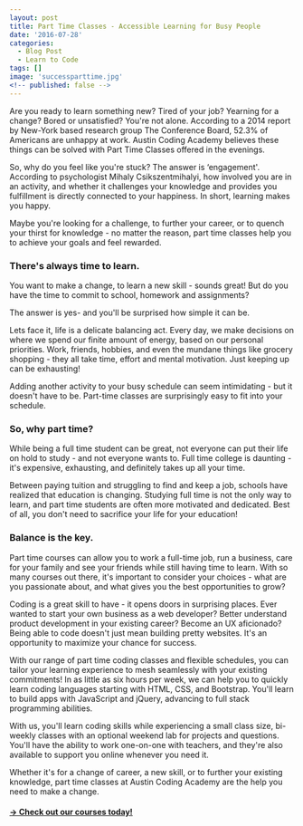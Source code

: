 ```yaml
---
layout: post
title: Part Time Classes - Accessible Learning for Busy People
date: '2016-07-28'
categories:
  - Blog Post
  - Learn to Code
tags: []
image: 'successparttime.jpg'
<!-- published: false -->
---
```


Are you ready to learn something new? Tired of your job? Yearning for a change? Bored or unsatisfied? You're not alone. According to a 2014 report by New-York based research group The Conference Board, 52.3% of Americans are unhappy at work.  Austin Coding Academy believes these things can be solved with Part Time Classes offered in the evenings.

So, why do you feel like you're stuck? The answer is ‘engagement'. According to psychologist Mihaly Csikszentmihalyi, how involved you are in an activity, and whether it challenges your knowledge and provides you fulfillment is directly connected to your happiness. In short, learning makes you happy.

Maybe you're looking for a challenge, to further your career, or to quench your thirst for knowledge - no matter the reason, part time classes help you to achieve your goals and feel rewarded.



### There's always time to learn.





You want to make a change, to learn a new skill - sounds great! But do you have the time to commit to school, homework and assignments?

The answer is yes- and you'll be surprised how simple it can be.

Lets face it, life is a delicate balancing act. Every day, we make decisions on where we spend our finite amount of energy, based on our personal priorities. Work, friends, hobbies, and even the mundane things like grocery shopping - they all take time, effort and mental motivation. Just keeping up can be exhausting!

Adding another activity to your busy schedule can seem intimidating - but it doesn't have to be. Part-time classes are surprisingly easy to fit into your schedule.

### So, why part time?





While being a full time student can be great, not everyone can put their life on hold to study - and not everyone wants to. Full time college is daunting - it's expensive, exhausting, and definitely takes up all your time.

Between paying tuition and struggling to find and keep a job, schools have realized that education is changing. Studying full time is not the only way to learn, and part time students are often more motivated and dedicated. Best of all, you don't need to sacrifice your life for your education!

### Balance is the key.





Part time courses can allow you to work a full-time job, run a business, care for your family and see your friends while still having time to learn. With so many courses out there, it's important to consider your choices - what are you passionate about, and what gives you the best opportunities to grow?

Coding is a great skill to have - it opens doors in surprising places. Ever wanted to start your own business as a web developer? Better understand product development in your existing career? Become an UX aficionado? Being able to code doesn't just mean building pretty websites. It's an opportunity to maximize your chance for success.

With our range of part time coding classes and flexible schedules, you can tailor your learning experience to mesh seamlessly with your existing commitments! In as little as six hours per week, we can help you to quickly learn coding languages starting with HTML, CSS, and Bootstrap. You'll learn to build apps with JavaScript and jQuery, advancing to full stack programming abilities.

With us, you'll learn coding skills while experiencing a small class size, bi-weekly classes with an optional weekend lab for projects and questions. You'll have the ability to work one-on-one with teachers, and they're also available to support you online whenever you need it.

Whether it's for a change of career, a new skill, or to further your existing knowledge, part time classes at Austin Coding Academy are the help you need to make a change.
<!-- DEAD LINK BELOW-->

#### [→ Check out our courses today!](//www.austincodingacademy.com/our-curriculum/?utm_source=Blog&utm_medium=Website%20Clicks&utm_campaign=PartTimeLearningBlog)
